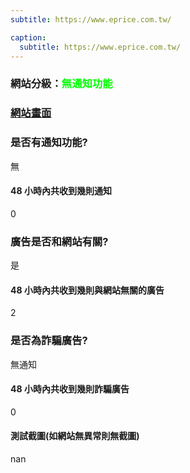 ```yaml
---
subtitle: https://www.eprice.com.tw/

caption:
  subtitle: https://www.eprice.com.tw/
---
```


<h3>網站分級：<font color="#00FF00">無通知功能</font></h3>

### [網站畫面](https://www.eprice.com.tw/)
### 是否有通知功能?
無

#### 48 小時內共收到幾則通知
0

### 廣告是否和網站有關?
是

#### 48 小時內共收到幾則與網站無關的廣告
2

### 是否為詐騙廣告?
無通知

#### 48 小時內共收到幾則詐騙廣告
0

#### 測試截圖(如網站無異常則無截圖)
nan


